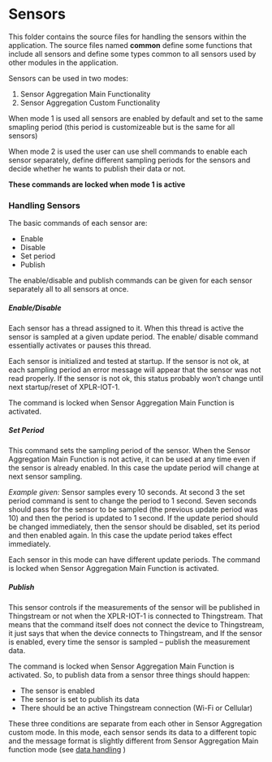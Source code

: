 # Sensors
This folder contains the source files for handling the sensors within the application. The source files named **common** define some functions that include all sensors and define some types common to all sensors used by other modules in the application.

Sensors can be used in two modes:
1. Sensor Aggregation Main Functionality
1. Sensor Aggregation Custom Functionality

When mode 1 is used all sensors are enabled by default and set to the same smapling period (this period is customizeable but is the same for all sensors)

When mode 2 is used the user can use shell commands to enable each sensor separately, define different sampling periods for the sensors and decide whether he wants to publish their data or not.

**These commands are locked when mode 1 is active**

###	Handling Sensors

The basic commands of each sensor are:
-	Enable
-	Disable
-	Set period
-	Publish

The enable/disable and publish commands can be given for each sensor separately all to all sensors at once. 

##### Enable/Disable
Each sensor has a thread assigned to it. When this thread is active the sensor is sampled at a given update period. The enable/ disable command essentially activates or pauses this thread.

Each sensor is initialized and tested at startup. If the sensor is not ok, at each sampling period an error message will appear that the sensor was not read properly. If the sensor is not ok, this status probably won’t change until next startup/reset of XPLR-IOT-1.

The command is locked when Sensor Aggregation Main Function is activated.
##### Set Period
This command sets the sampling period of the sensor. When the Sensor Aggregation Main Function is not active, it can be used at any time even if the sensor is already enabled. In this case the update period will change at next sensor sampling.

*Example given:* Sensor samples every 10 seconds. At second 3 the set period command is sent to change the period to 1 second. Seven seconds should pass for the sensor to be sampled (the previous update period was 10) and then the period is updated to 1 second. If the update period should be changed immediately, then the sensor should be disabled, set its period and then enabled again. In this case the update period takes effect immediately.

Each sensor in this mode can have different update periods.
The command is locked when Sensor Aggregation Main Function is activated.

##### Publish
This sensor controls if the measurements of the sensor will be published in Thingstream or not when the XPLR-IOT-1 is connected to Thingstream. That means that the command itself does not connect the device to Thingstream, it just says that when the device connects to Thingstream, and If the sensor is enabled, every time the sensor is sampled – publish the measurement data.

The command is locked when Sensor Aggregation Main Function is activated.
So, to publish data from a sensor three things should happen:
-	The sensor is enabled
-	The sensor is set to publish its data
-	There should be an active Thingstream connection (Wi-Fi or Cellular)

These three conditions are separate from each other in Sensor Aggregation custom mode.
In this mode, each sensor sends its data to a different topic and the message format is slightly different from Sensor Aggregation Main function mode (see [data handling](../data_handle/) )



